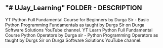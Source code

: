 "# UJay_Learning" 
FOLDER - DESCRIPTION
--------------------------------------------------------------------------------------------------------
YT Python Full Fundamental Course for Beginners by Durga Sir - Basic Python Programming Fundamentals as taught by Durgs Sir on Durga Software Solutions YouTube channel.
YT Learn Python Full Fundamental Course Python Operators by Durga sir - Python Programming Operators as taught by Durgs Sir on Durga Software Solutions YouTube channel.
